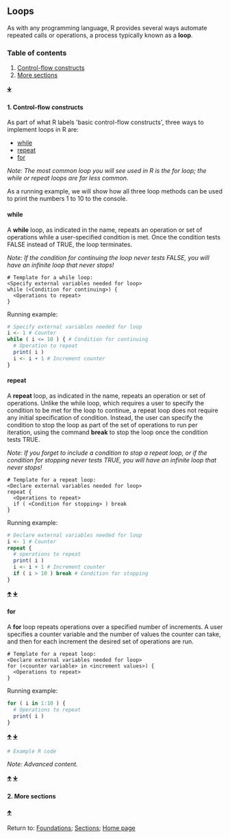 ## Loops

As with any programming language, R provides several ways automate repeated calls or operations, a process typically known as a **loop**.

<a name="TOC"></a>
### Table of contents
1. <a href="#S01">Control-flow constructs</a>
2. <a href="#S02">More sections</a>

<a href="#END">&#129147;</a>

<a name="S01"></a>
#### 1. Control-flow constructs

As part of what R labels 'basic control-flow constructs', three ways to implement loops in R are:

* <a href="#S011">while</a>
* <a href="#S012">repeat</a>
* <a href="#S013">for</a>

*Note: The most common loop you will see used in R is the for loop; the while or repeat loops are far less common.*

As a running example, we will show how all three loop methods can be used to print the numbers 1 to 10 to the console.

<a name="S011"></a>
#### while

A **while** loop, as indicated in the name, repeats an operation or set of operations while a user-specified condition is met. Once the condition tests FALSE instead of TRUE, the loop terminates.

*Note: If the condition for continuing the loop never tests FALSE, you will have an infinite loop that never stops!*

```
# Template for a while loop:
<Specify external variables needed for loop>
while (<Condition for continuing>) {
  <Operations to repeat>
}
```

Running example:
```R
# Specify external variables needed for loop
i <- 1 # Counter
while ( i <= 10 ) { # Condition for continuing
  # Operation to repeat
  print( i )
  i <- i + 1 # Increment counter
}
```

<a name="S012"></a>
#### repeat

A **repeat** loop, as indicated in the name, repeats an operation or set of operations. Unlike the while loop, which requires a user to specify the condition to be met for the loop to continue, a repeat loop does not require any initial specification of condition. Instead, the user can specify the condition to stop the loop as part of the set of operations to run per iteration, using the command **break** to stop the loop once the condition tests TRUE.

*Note: If you forget to include a condition to stop a repeat loop, or if the condition for stopping never tests TRUE, you will have an infinite loop that never stops!*

```
# Template for a repeat loop:
<Declare external variables needed for loop>
repeat {
  <Operations to repeat>
  if ( <Condition for stopping> ) break
}
```

Running example:
```R
# Declare external variables needed for loop
i <- 1 # Counter
repeat {
  # operations to repeat
  print( i )
  i <- i + 1 # Increment counter
  if ( i > 10 ) break # Condition for stopping
}
```

<a href="#TOC">&#129145;</a> <a href="#END">&#129147;</a>

<a name="S012"></a>
#### for

A **for** loop repeats operations over a specified number of increments. A user specifies a counter variable and the number of values the counter can take, and then for each increment the desired set of operations are run.

```
# Template for a repeat loop:
<Declare external variables needed for loop>
for (<counter variable> in <increment values>) {
  <Operations to repeat>
}
```

Running example:
```R
for ( i in 1:10 ) {
  # Operations to repeat
  print( i )
}
```

<a href="#TOC">&#129145;</a> <a href="#END">&#129147;</a>

```R
# Example R code
```

*Note: Advanced content.*

<a href="#TOC">&#129145;</a> <a href="#END">&#129147;</a>

<a name="S02"></a>
#### 2. More sections

<a href="#TOC">&#129145;</a>

<a name="END"></a>
Return to:
[Foundations](C03_P000_Foundations.md);
[Sections](C00_P002_Chapters.md);
[Home page](https://rettopnivek.github.io/R_training/)


